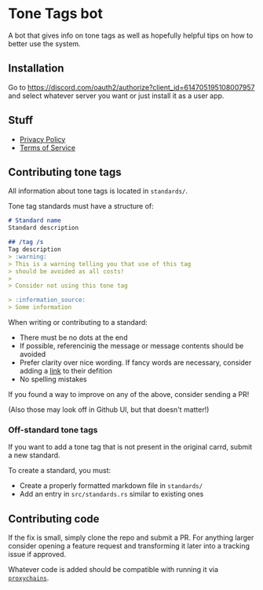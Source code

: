 # Tone Tags bot

A bot that gives info on tone tags as well as hopefully helpful tips on how to better
use the system.

## Installation

Go to <https://discord.com/oauth2/authorize?client_id=614705195108007957> and select whatever
server you want or just install it as a user app.

## Stuff

- [Privacy Policy](PRIVACY.md)
- [Terms of Service](TERMS.md)

## Contributing tone tags

All information about tone tags is located in `standards/`.

Tone tag standards must have a structure of:
```md
# Standard name
Standard description

## /tag /s
Tag description
> :warning:
> This is a warning telling you that use of this tag
> should be avoided as all costs!
>
> Consider not using this tone tag

> :information_source:
> Some information 
```

When writing or contributing to a standard:
- There must be no dots at the end
- If possible, referencinig the message or message contents should be avoided
- Prefer clarity over nice wording. If fancy words are necessary, consider adding
  a [link](https://en.wikipedia.org/wiki/Hyperlink) to their defition
- No spelling mistakes

If you found a way to improve on any of the above, consider sending a PR!

(Also those may look off in Github UI, but that doesn't matter!)

### Off-standard tone tags

If you want to add a tone tag that is not present in the original carrd, submit
a new standard.

To create a standard, you must:
- Create a properly formatted markdown file in `standards/`
- Add an entry in `src/standards.rs` similar to existing ones

## Contributing code

If the fix is small, simply clone the repo and submit a PR. For anything larger
consider opening a feature request and transforming it later into a tracking
issue if approved.

Whatever code is added should be compatible with running it via [`proxychains`](https://github.com/haad/proxychains).
